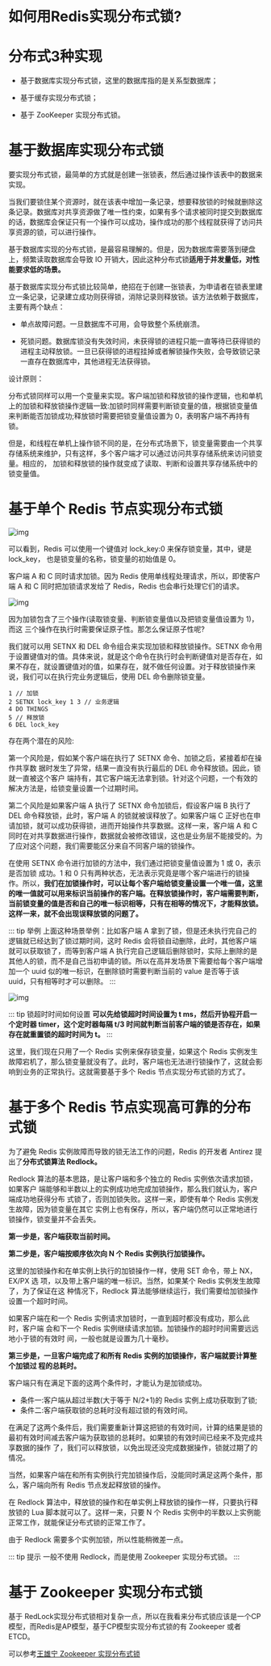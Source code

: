 # 如何用Redis实现分布式锁?

# 分布式3种实现

- 基于数据库实现分布式锁，这里的数据库指的是关系型数据库；
  
- 基于缓存实现分布式锁；
  
- 基于 ZooKeeper 实现分布式锁。

# 基于数据库实现分布式锁

要实现分布式锁，最简单的方式就是创建一张锁表，然后通过操作该表中的数据来实现。

当我们要锁住某个资源时，就在该表中增加一条记录，想要释放锁的时候就删除这条记录。数据库对共享资源做了唯一性约束，如果有多个请求被同时提交到数据库的话，数据库会保证只有一个操作可以成功，操作成功的那个线程就获得了访问共享资源的锁，可以进行操作。

基于数据库实现的分布式锁，是最容易理解的。但是，因为数据库需要落到硬盘上，频繁读取数据库会导致 IO 开销大，因此这种分布式锁**适用于并发量低，对性能要求低的场景。**

基于数据库实现分布式锁比较简单，绝招在于创建一张锁表，为申请者在锁表里建立一条记录，记录建立成功则获得锁，消除记录则释放锁。该方法依赖于数据库，主要有两个缺点：

- 单点故障问题。一旦数据库不可用，会导致整个系统崩溃。

- 死锁问题。数据库锁没有失效时间，未获得锁的进程只能一直等待已获得锁的进程主动释放锁。一旦已获得锁的进程挂掉或者解锁操作失败，会导致锁记录一直存在数据库中，其他进程无法获得锁。


设计原则：

分布式锁同样可以用一个变量来实现。客户端加锁和释放锁的操作逻辑，也和单机上的加锁和释放锁操作逻辑一致:加锁时同样需要判断锁变量的值，根据锁变量值来判断能否加锁成功;释放锁时需要把锁变量值设置为 0，表明客户端不再持有锁。

但是，和线程在单机上操作锁不同的是，在分布式场景下，锁变量需要由一个共享存储系统来维护，只有这样，多个客户端才可以通过访问共享存储系统来访问锁变量。相应的， 加锁和释放锁的操作就变成了读取、判断和设置共享存储系统中的锁变量值。

# 基于单个 Redis 节点实现分布式锁

![img](./assets/image-20220312100818964.png)

可以看到，Redis 可以使用一个键值对 lock_key:0 来保存锁变量，其中，键是 lock_key， 也是锁变量的名称，锁变量的初始值是 0。

客户端 A 和 C 同时请求加锁。因为 Redis 使用单线程处理请求，所以，即使客户 端 A 和 C 同时把加锁请求发给了 Redis，Redis 也会串行处理它们的请求。

![img](./assets/image-20220312101025015.png)

因为加锁包含了三个操作(读取锁变量、判断锁变量值以及把锁变量值设置为 1)，而这 三个操作在执行时需要保证原子性。那怎么保证原子性呢?

我们就可以用 SETNX 和 DEL 命令组合来实现加锁和释放锁操作。SETNX 命令用于设置键值对的值。具体来说，就是这个命令在执行时会判断键值对是否存在，如果不存在，就设置键值对的值，如果存在，就不做任何设置。对于释放锁操作来说，我们可以在执行完业务逻辑后，使用 DEL 命令删除锁变量。

```shell
1 // 加锁
2 SETNX lock_key 1 3 // 业务逻辑
4 DO THINGS
5 // 释放锁
6 DEL lock_key
```

存在两个潜在的风险:

第一个风险是，假如某个客户端在执行了 SETNX 命令、加锁之后，紧接着却在操作共享数 据时发生了异常，结果一直没有执行最后的 DEL 命令释放锁。因此，锁就一直被这个客户 端持有，其它客户端无法拿到锁。针对这个问题，一个有效的解决方法是，给锁变量设置一个过期时间。

第二个风险是如果客户端 A 执行了 SETNX 命令加锁后，假设客户端 B 执行了 DEL 命令释放锁，此时，客户端 A 的锁就被误释放了。如果客户端 C 正好也在申请加锁，就可以成功获得锁，进而开始操作共享数据。这样一来，客户端 A 和 C 同时在对共享数据进行操作，数据就会被修改错误，这也是业务层不能接受的。为了应对这个问题，我们需要能区分来自不同客户端的锁操作。

在使用 SETNX 命令进行加锁的方法中，我们通过把锁变量值设置为 1 或 0，表示是否加锁 成功。1 和 0 只有两种状态，无法表示究竟是哪个客户端进行的锁操作。所以，**我们在加锁操作时，可以让每个客户端给锁变量设置一个唯一值，这里的唯一值就可以用来标识当前操作的客户端。在释放锁操作时，客户端需要判断，当前锁变量的值是否和自己的唯一标识相等，只有在相等的情况下，才能释放锁。这样一来，就不会出现误释放锁的问题了。**

::: tip 举例
上面这种场景举例：比如客户端 A 拿到了锁，但是还未执行完自己的逻辑就已经达到了锁过期时间，这时 Redis 会将锁自动删除，此时，其他客户端就可以获取锁了，而等到客户端 A 执行完自己逻辑后删除锁时，实际上删除的是其他人的锁，而不是自己当初申请的锁。所以在高并发场景下需要给每个客户端增加一个 uuid 似的唯一标识，在删除锁时需要判断当前的 value 是否等于该 uuid，只有相等时才可以删除。
:::

![img](./assets/image-20220314154811173.png)

::: tip 锁超时时间如何设置
**可以先给锁超时时间设置为 t ms，然后开协程开启一个定时器 timer，这个定时器每隔 t/3 时间就判断当前客户端的锁是否存在，如果存在就重置锁的超时时间为 t。**
:::

这里，我们现在只用了一个 Redis 实例来保存锁变量，如果这个 Redis 实例发生故障宕机了，那么锁变量就没有了。此时，客户端也无法进行锁操作了，这就会影响到业务的正常执行。这就需要基于多个 Redis 节点实现分布式锁的方式了。

# 基于多个 Redis 节点实现高可靠的分布式锁

为了避免 Redis 实例故障而导致的锁无法工作的问题，Redis 的开发者 Antirez 提出了**分布式锁算法 Redlock。**

Redlock 算法的基本思路，是让客户端和多个独立的 Redis 实例依次请求加锁，如果客户 端能够和半数以上的实例成功地完成加锁操作，那么我们就认为，客户端成功地获得分布 式锁了，否则加锁失败。这样一来，即使有单个 Redis 实例发生故障，因为锁变量在其它 实例上也有保存，所以，客户端仍然可以正常地进行锁操作，锁变量并不会丢失。

**第一步是，客户端获取当前时间。**

**第二步是，客户端按顺序依次向 N 个 Redis 实例执行加锁操作。**

这里的加锁操作和在单实例上执行的加锁操作一样，使用 SET 命令，带上 NX，EX/PX 选 项，以及带上客户端的唯一标识。当然，如果某个 Redis 实例发生故障了，为了保证在这 种情况下，Redlock 算法能够继续运行，我们需要给加锁操作设置一个超时时间。

如果客户端在和一个 Redis 实例请求加锁时，一直到超时都没有成功，那么此时，客户端 会和下一个 Redis 实例继续请求加锁。加锁操作的超时时间需要远远地小于锁的有效时 间，一般也就是设置为几十毫秒。

**第三步是，一旦客户端完成了和所有 Redis 实例的加锁操作，客户端就要计算整个加锁过 程的总耗时。**

客户端只有在满足下面的这两个条件时，才能认为是加锁成功。

- 条件一:客户端从超过半数(大于等于 N/2+1)的 Redis 实例上成功获取到了锁;
- 条件二:客户端获取锁的总耗时没有超过锁的有效时间。

在满足了这两个条件后，我们需要重新计算这把锁的有效时间，计算的结果是锁的最初有效时间减去客户端为获取锁的总耗时。如果锁的有效时间已经来不及完成共享数据的操作
了，我们可以释放锁，以免出现还没完成数据操作，锁就过期了的情况。

当然，如果客户端在和所有实例执行完加锁操作后，没能同时满足这两个条件，那么，客户端向所有 Redis 节点发起释放锁的操作。

在 Redlock 算法中，释放锁的操作和在单实例上释放锁的操作一样，只要执行释放锁的 Lua 脚本就可以了。这样一来，只要 N 个 Redis 实例中的半数以上实例能正常工作，就能保证分布式锁的正常工作了。

由于 Redlock 需要多个实例加锁，所以性能稍微差一点。

::: tip 提示
一般不使用 Redlock，而是使用 Zookeeper 实现分布式锁。
:::

# 基于 Zookeeper 实现分布式锁

基于 RedLock实现分布式锁相对复杂一点，所以在我看来分布式锁应该是一个CP模型，而Redis是AP模型，基于CP模型实现分布式锁的有 Zookeeper 或者 ETCD。

可以参考[王雄宁 Zookeeper 实现分布式锁](http://localhost:8080/wxning-blog/interview/DistributedSystemAndMicroService-questions/notes/00/08.html)










